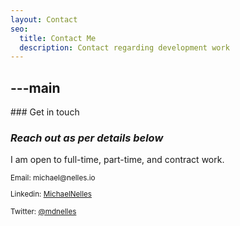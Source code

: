 ```yaml
---
layout: Contact
seo:
  title: Contact Me
  description: Contact regarding development work
---
```




---main
---

<PageTitle>
  ### Get in touch

  ### _Reach out as per details below_
</PageTitle>

I am open to full-time, part-time, and contract work. 

<Sep size="12" />

<small>
  <Icon src="/icons/mail.svg" className="mr-2 inline align-middle fill-current text-omega-500" alt="mail" /> Email: michael@nelles.io

  <Icon src="/icons/logo-linkedin.svg" className="mr-2 inline align-middle fill-current text-omega-500" alt="linkedin" /> Linkedin: [MichaelNelles](https://www.linkedin.com/in/michaelnelles/)

  <Icon src="/icons/logo-twitter.svg" className="mr-2 inline align-middle fill-current text-omega-500" alt="twitter" /> Twitter: [@mdnelles](https://twitter.com/MdNelles)
</small>